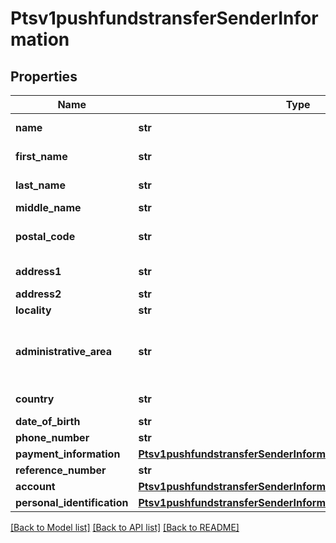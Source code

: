 # Ptsv1pushfundstransferSenderInformation

## Properties
Name | Type | Description | Notes
------------ | ------------- | ------------- | -------------
**name** | **str** | Name of sender.  Funds Disbursement  This value is the name of the originator sending the funds disbursement.  | [optional] 
**first_name** | **str** | This field contains the first name of the entity funding the transaction Mandatory for card payments  | [optional] 
**last_name** | **str** | This field contains the last name of the entity funding the transaction Mandatory for card payments  | [optional] 
**middle_name** | **str** | This field contains the  middle name of the entity funding the transaction  | [optional] 
**postal_code** | **str** | Sender&#39;s postal code.  For USA, this must be a valid value of 5 digits or 5 digits hyphen 4 digits, for example &#39;63368&#39;, &#39;63368-5555&#39;. For other regions, this can be alphanumeric, length 1-10.  Required for FDCCompass.  | [optional] 
**address1** | **str** | Street address of sender.  Funds Disbursement  This value is the address of the originator sending the funds disbursement.  Required for card transactions  | [optional] 
**address2** | **str** | Used for additional address information. For example: Attention: Accounts Payable  Optional field.  | [optional] 
**locality** | **str** | The sender&#39;s city Mandatory for card payments  | [optional] 
**administrative_area** | **str** | Sender&#39;s state. Use the State, Province, and Territory Codes for the United States and Canada.The sender&#39;s province, state or territory. Conditional, required if sender&#39;s country is USA or CAN. Must be uppercase alpha 2 or 3 character country subdivision code.  See https://developer.cybersource.com/library/documentation/sbc/quickref/states_and_provinces.pdf  Mandatory for card payments  | [optional] 
**country** | **str** | Sender&#39;s country code. Use ISO Standard Alpha Country Codes.  https://developer.cybersource.com/library/documentation/sbc/quickref/countries_alpha_list.pdf  | [optional] 
**date_of_birth** | **str** | Sender&#39;s date of birth in YYYYMMDD format.  | [optional] 
**phone_number** | **str** | Sender&#39;s phone number.  | [optional] 
**payment_information** | [**Ptsv1pushfundstransferSenderInformationPaymentInformation**](Ptsv1pushfundstransferSenderInformationPaymentInformation.md) |  | [optional] 
**reference_number** | **str** | Reference number generated by you that uniquely identifies the sender.  | [optional] 
**account** | [**Ptsv1pushfundstransferSenderInformationAccount**](Ptsv1pushfundstransferSenderInformationAccount.md) |  | [optional] 
**personal_identification** | [**Ptsv1pushfundstransferSenderInformationPersonalIdentification**](Ptsv1pushfundstransferSenderInformationPersonalIdentification.md) |  | [optional] 

[[Back to Model list]](../README.md#documentation-for-models) [[Back to API list]](../README.md#documentation-for-api-endpoints) [[Back to README]](../README.md)


